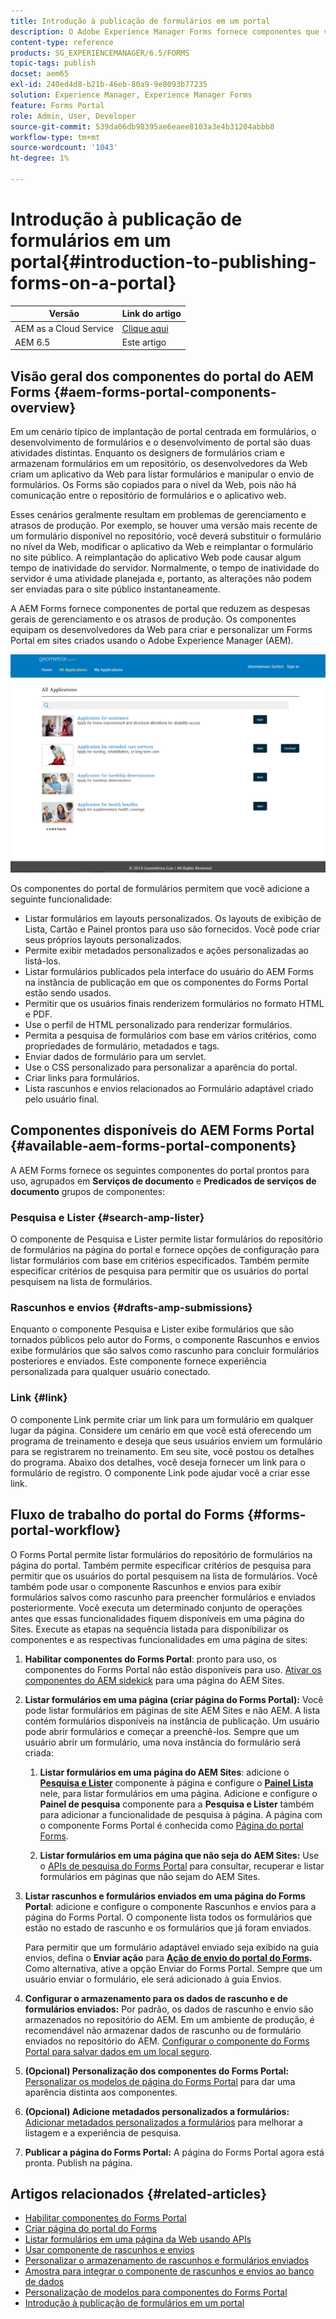 ```yaml
---
title: Introdução à publicação de formulários em um portal
description: O Adobe Experience Manager Forms fornece componentes que você pode usar para criar seu portal do Forms. Este artigo apresenta os componentes disponíveis do Forms Portal.
content-type: reference
products: SG_EXPERIENCEMANAGER/6.5/FORMS
topic-tags: publish
docset: aem65
exl-id: 240ed4d8-b21b-46eb-80a9-9e8093b77235
solution: Experience Manager, Experience Manager Forms
feature: Forms Portal
role: Admin, User, Developer
source-git-commit: 539da06db98395ae6eaee8103a3e4b31204abbb8
workflow-type: tm+mt
source-wordcount: '1043'
ht-degree: 1%

---
```


# Introdução à publicação de formulários em um portal{#introduction-to-publishing-forms-on-a-portal}

| Versão | Link do artigo |
| -------- | ---------------------------- |
| AEM as a Cloud Service | [Clique aqui](https://experienceleague.adobe.com/docs/experience-manager-cloud-service/content/forms/adaptive-forms-authoring/authoring-adaptive-forms-foundation-components/configure-forms-portal.html?lang=pt-BR) |
| AEM 6.5 | Este artigo |


## Visão geral dos componentes do portal do AEM Forms {#aem-forms-portal-components-overview}

Em um cenário típico de implantação de portal centrada em formulários, o desenvolvimento de formulários e o desenvolvimento de portal são duas atividades distintas. Enquanto os designers de formulários criam e armazenam formulários em um repositório, os desenvolvedores da Web criam um aplicativo da Web para listar formulários e manipular o envio de formulários. Os Forms são copiados para o nível da Web, pois não há comunicação entre o repositório de formulários e o aplicativo web.

Esses cenários geralmente resultam em problemas de gerenciamento e atrasos de produção. Por exemplo, se houver uma versão mais recente de um formulário disponível no repositório, você deverá substituir o formulário no nível da Web, modificar o aplicativo da Web e reimplantar o formulário no site público. A reimplantação do aplicativo Web pode causar algum tempo de inatividade do servidor. Normalmente, o tempo de inatividade do servidor é uma atividade planejada e, portanto, as alterações não podem ser enviadas para o site público instantaneamente.

A AEM Forms fornece componentes de portal que reduzem as despesas gerais de gerenciamento e os atrasos de produção. Os componentes equipam os desenvolvedores da Web para criar e personalizar um Forms Portal em sites criados usando o Adobe Experience Manager (AEM).

![Portal do AEM Forms](assets/aem-forms-portal.png)

Os componentes do portal de formulários permitem que você adicione a seguinte funcionalidade:

* Listar formulários em layouts personalizados. Os layouts de exibição de Lista, Cartão e Painel prontos para uso são fornecidos. Você pode criar seus próprios layouts personalizados.
* Permite exibir metadados personalizados e ações personalizadas ao listá-los.
* Listar formulários publicados pela interface do usuário do AEM Forms na instância de publicação em que os componentes do Forms Portal estão sendo usados.
* Permitir que os usuários finais renderizem formulários no formato HTML e PDF.
* Use o perfil de HTML personalizado para renderizar formulários.
* Permita a pesquisa de formulários com base em vários critérios, como propriedades de formulário, metadados e tags.
* Enviar dados de formulário para um servlet.
* Use o CSS personalizado para personalizar a aparência do portal.
* Criar links para formulários.
* Lista rascunhos e envios relacionados ao Formulário adaptável criado pelo usuário final.

## Componentes disponíveis do AEM Forms Portal {#available-aem-forms-portal-components}

A AEM Forms fornece os seguintes componentes do portal prontos para uso, agrupados em **Serviços de documento** e **Predicados de serviços de documento** grupos de componentes:

### Pesquisa e Lister {#search-amp-lister}

O componente de Pesquisa e Lister permite listar formulários do repositório de formulários na página do portal e fornece opções de configuração para listar formulários com base em critérios especificados. Também permite especificar critérios de pesquisa para permitir que os usuários do portal pesquisem na lista de formulários.

### Rascunhos e envios {#drafts-amp-submissions}

Enquanto o componente Pesquisa e Lister exibe formulários que são tornados públicos pelo autor do Forms, o componente Rascunhos e envios exibe formulários que são salvos como rascunho para concluir formulários posteriores e enviados. Este componente fornece experiência personalizada para qualquer usuário conectado.

### Link {#link}

O componente Link permite criar um link para um formulário em qualquer lugar da página. Considere um cenário em que você está oferecendo um programa de treinamento e deseja que seus usuários enviem um formulário para se registrarem no treinamento. Em seu site, você postou os detalhes do programa. Abaixo dos detalhes, você deseja fornecer um link para o formulário de registro. O componente Link pode ajudar você a criar esse link.

## Fluxo de trabalho do portal do Forms {#forms-portal-workflow}

O Forms Portal permite listar formulários do repositório de formulários na página do portal. Também permite especificar critérios de pesquisa para permitir que os usuários do portal pesquisem na lista de formulários. Você também pode usar o componente Rascunhos e envios para exibir formulários salvos como rascunho para preencher formulários e enviados posteriormente. Você executa um determinado conjunto de operações antes que essas funcionalidades fiquem disponíveis em uma página do Sites. Execute as etapas na sequência listada para disponibilizar os componentes e as respectivas funcionalidades em uma página de sites:

1. **Habilitar componentes do Forms Portal**: pronto para uso, os componentes do Forms Portal não estão disponíveis para uso. [Ativar os componentes do AEM sidekick](/help/forms/using/enabling-forms-portal-components.md) para uma página do AEM Sites.
1. **Listar formulários em uma página (criar página do Forms Portal):** Você pode listar formulários em páginas de site AEM Sites e não AEM. A lista contém formulários disponíveis na instância de publicação. Um usuário pode abrir formulários e começar a preenchê-los. Sempre que um usuário abrir um formulário, uma nova instância do formulário será criada:

   1. **Listar formulários em uma página do AEM Sites**: adicione o **[Pesquisa e Lister](../../forms/using/creating-form-portal-page.md)** componente à página e configure o **[Painel Lista](../../forms/using/creating-form-portal-page.md#p-list-pane-p)** nele, para listar formulários em uma página. Adicione e configure o **Painel de pesquisa** componente para a **Pesquisa e Lister** também para adicionar a funcionalidade de pesquisa à página. A página com o componente Forms Portal é conhecida como [Página do portal Forms](../../forms/using/creating-form-portal-page.md).

   1. **Listar formulários em uma página que não seja do AEM Sites:** Use o [APIs de pesquisa do Forms Portal](/help/forms/using/listing-forms-webpage-using-apis.md) para consultar, recuperar e listar formulários em páginas que não sejam do AEM Sites.

1. **Listar rascunhos e formulários enviados em uma página do Forms Portal**: adicione e configure o componente Rascunhos e envios para a página do Forms Portal. O componente lista todos os formulários que estão no estado de rascunho e os formulários que já foram enviados.

   Para permitir que um formulário adaptável enviado seja exibido na guia envios, defina o **Enviar ação** para **[Ação de envio do portal do Forms](configuring-submit-actions.md).** Como alternativa, ative a opção Enviar do Forms Portal. Sempre que um usuário enviar o formulário, ele será adicionado à guia Envios.

1. **Configurar o armazenamento para os dados de rascunho e de formulários enviados:** Por padrão, os dados de rascunho e envio são armazenados no repositório do AEM. Em um ambiente de produção, é recomendável não armazenar dados de rascunho ou de formulário enviados no repositório do AEM. [Configurar o componente do Forms Portal para salvar dados em um local seguro](../../forms/using/draft-submission-component.md#customizing-the-storage).
1. **(Opcional) Personalização dos componentes do Forms Portal:** [Personalizar os modelos de página do Forms Portal](../../forms/using/customizing-templates-forms-portal-components.md) para dar uma aparência distinta aos componentes.
1. **(Opcional) Adicione metadados personalizados a formulários:** [Adicionar metadados personalizados a formulários](../../forms/using/customizing-templates-forms-portal-components.md) para melhorar a listagem e a experiência de pesquisa.
1. **Publicar a página do Forms Portal:** A página do Forms Portal agora está pronta. Publish na página.

## Artigos relacionados {#related-articles}

* [Habilitar componentes do Forms Portal](/help/forms/using/enabling-forms-portal-components.md)
* [Criar página do portal do Forms](../../forms/using/creating-form-portal-page.md)
* [Listar formulários em uma página da Web usando APIs](/help/forms/using/listing-forms-webpage-using-apis.md)
* [Usar componente de rascunhos e envios](../../forms/using/draft-submission-component.md)
* [Personalizar o armazenamento de rascunhos e formulários enviados](../../forms/using/draft-submission-component.md#customizing-the-storage)
* [Amostra para integrar o componente de rascunhos e envios ao banco de dados](integrate-draft-submission-database.md)
* [Personalização de modelos para componentes do Forms Portal](../../forms/using/customizing-templates-forms-portal-components.md)
* [Introdução à publicação de formulários em um portal](../../forms/using/introduction-publishing-forms.md)
